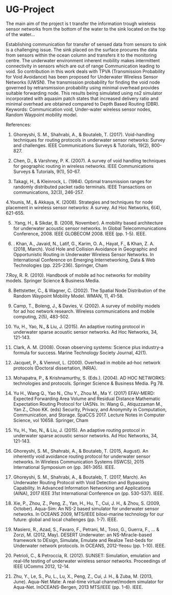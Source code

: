 # UG-Project
The  main aim of the project is t transfer the information trough wireless sensor networks from the bottom of the water to the sink located on the top of the  water...


Establishing communication for transfer of sensed data from sensors to sink is a challenging issue.
The sink placed on the surface procures the data from sensors within the ocean column and transfers it to the monitoring centre.
The underwater environment inherent mobility makes intermittent connectivity in sensors which are out of range Communication leading to void. 
So contribution in this work deals with TPVA (Transmission Probability for Void Avoidance) has been proposed for Underwater Wireless Sensor Networks (UWSN). 
The transmission probability for finding the void node governed by retransmission probability using minimal overhead provides suitable forwarding node.
This results being simulated using ns2 simulator incorporated with aquasim patch states that increased delivery ratio and minimal overhead are obtained compared to Depth Based Routing (DBR).
Keywords: Communication void, Under-water wireless sensor nodes, Random Waypoint mobility model.

References:

1. Ghoreyshi, S. M., Shahrabi, A., & Boutaleb, T. (2017). Void-handling techniques for routing protocols in underwater sensor networks:
Survey and challenges. IEEE Communications Surveys & Tutorials, 19(2), 800-827.

2. Chen, D., & Varshney, P. K. (2007). A survey of void handling techniques for geographic routing in wireless networks. 
IEEE Communications Surveys & Tutorials, 9(1), 50-67.

3. Takagi, H., & Kleinrock, L. (1984). Optimal transmission ranges for randomly distributed packet radio terminals.
IEEE Transactions on communications, 32(3), 246-257.

4.Younis, M., & Akkaya, K. (2008). Strategies and techniques for node placement in wireless sensor networks: 
A survey. Ad Hoc Networks, 6(4), 621-655.

5. .Yang, H., & Sikdar, B. (2008, November). A mobility based architecture for underwater acoustic sensor networks.
In Global Telecommunications Conference, 2008. IEEE GLOBECOM 2008. IEEE (pp. 1-5). IEEE.

6. . Khan, A., Javaid, N., Latif, G., Karim, O. A., Hayat, F., & Khan, Z. A. (2018, March).
Void Hole and Collision Avoidance in Geographic and Opportunistic Routing in Underwater Wireless Sensor Networks. 
In International Conference on Emerging Internetworking, Data & Web Technologies (pp. 225-236). Springer, Cham

  7.Roy, R. R. (2010). Handbook of mobile ad hoc networks for mobility models. Springer Science & Business Media.

8. Bettstetter, C., & Wagner, C. (2002). The Spatial Node Distribution of the Random Waypoint Mobility Model. WMAN, 11, 41-58.

9. Camp, T., Boleng, J., & Davies, V. (2002). A survey of mobility models for ad hoc network research. Wireless communications and mobile computing, 2(5), 483-502.

10. Yu, H., Yao, N., & Liu, J. (2015). An adaptive routing protocol in underwater sparse acoustic sensor networks. Ad Hoc Networks, 34, 121-143.

11. Clark, A. M. (2008). Ocean observing systems: Science plus industry-a formula for success. Marine Technology Society Journal, 42(1).

12. Jacquet, P., & Viennot, L. (2000). Overhead in mobile ad-hoc network protocols (Doctoral dissertation, INRIA).

13. Mohapatra, P., & Krishnamurthy, S. (Eds.). (2004). AD HOC NETWORKS: technologies and protocols. Springer Science & Business Media. Pg 78.

14. Yu H., Wang Q., Yao N., Chu Y., Zhou M., Ma Y. (2017) EFAV-MERD: Expected Forwarding Area Volume and Residual Distance Mathematic Expectation Routing Protocol for UASNs. In: Wang G., Atiquzzaman M., Yan Z., Choo KK. (eds) Security, Privacy, and Anonymity in Computation, Communication, and Storage. SpaCCS 2017. Lecture Notes in Computer Science, vol 10658. Springer, Cham

15. Yu, H., Yao, N., & Liu, J. (2015). An adaptive routing protocol in underwater sparse acoustic sensor networks. Ad Hoc Networks, 34, 121-143.

16. Ghoreyshi, S. M., Shahrabi, A., & Boutaleb, T. (2015, August). An inherently void avoidance routing protocol for underwater sensor networks. In Wireless Communication Systems (ISWCS), 2015 International Symposium on (pp. 361-365). IEEE.

17. Ghoreyshi, S. M., Shahrabi, A., & Boutaleb, T. (2017, March). An Underwater Routing Protocol with Void Detection and Bypassing Capability. In Advanced Information Networking and Applications (AINA), 2017 IEEE 31st International Conference on (pp. 530-537). IEEE.

18. Xie, P., Zhou, Z., Peng, Z., Yan, H., Hu, T., Cui, J. H., & Zhou, S. (2009, October). Aqua-Sim: An NS-2 based simulator for underwater sensor networks. In OCEANS 2009, MTS/IEEE biloxi-marine technology for our future: global and local challenges (pp. 1-7). IEEE.

19. Masiero, R., Azad, S., Favaro, F., Petrani, M., Toso, G., Guerra, F., ... & Zorzi, M. (2012, May). DESERT Underwater: an NS-Miracle-based framework to DEsign, Simulate, Emulate and Realize Test-beds for Underwater network protocols. In OCEANS, 2012-Yeosu (pp. 1-10). IEEE.

20. Petrioli, C., & Petroccia, R. (2012). SUNSET: Simulation, emulation and real-life        testing of underwater wireless sensor networks. Proceedings of IEEE UComms 2012, 12-14.

21. Zhu, Y., Le, S., Pu, L., Lu, X., Peng, Z., Cui, J. H., & Zuba, M. (2013, June). Aqua-Net Mate: A real-time virtual channel/modem simulator for Aqua-Net. InOCEANS-Bergen, 2013 MTS/IEEE (pp. 1-6). IEEE.


